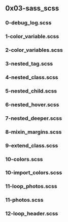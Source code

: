 ## 0x03-sass_scss
### 0-debug_log.scss
### 1-color_variable.scss
### 2-color_variables.scss
### 3-nested_tag.scss
### 4-nested_class.scss
### 5-nested_child.scss
### 6-nested_hover.scss
### 7-nested_deeper.scss
### 8-mixin_margins.scss
### 9-extend_class.scss
### 10-colors.scss
### 10-import_colors.scss
### 11-loop_photos.scss
### 11-photos.scss
### 12-loop_header.scss
